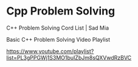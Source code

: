 # Cpp Problem Solving
C++ Problem Solving Cord List | Sad Mia

Basic C++ Problem Solving Video Playlist

https://www.youtube.com/playlist?list=PL3gPPGWj1S3MO1buIZbJm8sQXVwdRzBVC

